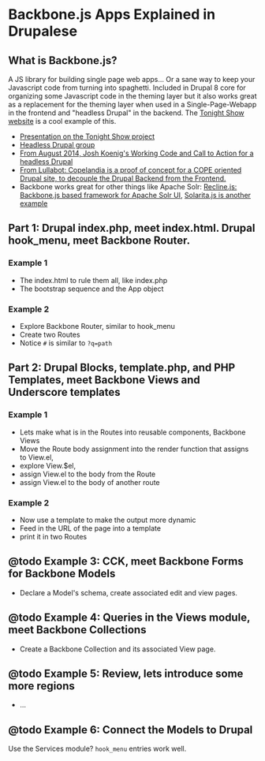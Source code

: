 # Backbone.js Apps Explained in Drupalese

## What is Backbone.js?
A JS library for building single page web apps... Or a sane way to keep your Javascript code from turning into spaghetti. Included in Drupal 8 core for organizing some Javascript code in the theming layer but it also works great as a replacement for the theming layer when used in a Single-Page-Webapp in the frontend and "headless Drupal" in the backend. The [Tonight Show website](http://www.nbc.com/the-tonight-show) is a cool example of this.  

- [Presentation on the Tonight Show project](https://austin2014.drupal.org/session/here%E2%80%99s-drupal-tonight-tonight-show-jimmy-fallon)
- [Headless Drupal group](https://groups.drupal.org/headless-drupal)
- [From August 2014, Josh Koenig's Working Code and Call to Action for a headless Drupal](https://www.getpantheon.com/blog/headless-drupal-demo-working-code-and-call-action)
- [From Lullabot: Copelandia is a proof of concept for a COPE oriented Drupal site, to decouple the Drupal Backend from the Frontend.](https://github.com/Lullabot/copelandia)
- Backbone works great for other things like Apache Solr: [Recline.js: Backbone.js based framework for Apache Solr UI](http://okfnlabs.org/blog/2012/11/01/recline-js-search-demo.html), [Solarita.js is another example](https://github.com/jbarroso/solritajs)


## Part 1: Drupal index.php, meet index.html. Drupal hook_menu, meet Backbone Router.

### Example 1
- The index.html to rule them all, like index.php
- The bootstrap sequence and the App object

### Example 2
- Explore Backbone Router, similar to hook_menu
- Create two Routes
- Notice `#` is similar to `?q=path`


## Part 2: Drupal Blocks, template.php, and PHP Templates, meet Backbone Views and Underscore templates

### Example 1
- Lets make what is in the Routes into reusable components, Backbone Views
 - Move the Route body assignment into the render function that assigns to View.el, 
 - explore View.$el, 
 - assign View.el to the body from the Route
 - assign View.el to the body of another route  

### Example 2
- Now use a template to make the output more dynamic
 - Feed in the URL of the page into a template
 - print it in two Routes


## @todo Example 3: CCK, meet Backbone Forms for Backbone Models
- Declare a Model's schema, create associated edit and view pages.


## @todo Example 4: Queries in the Views module, meet Backbone Collections
- Create a Backbone Collection and its associated View page.


## @todo Example 5: Review, lets introduce some more regions
- ...


## @todo Example 6: Connect the Models to Drupal
Use the Services module? `hook_menu` entries work well. 

